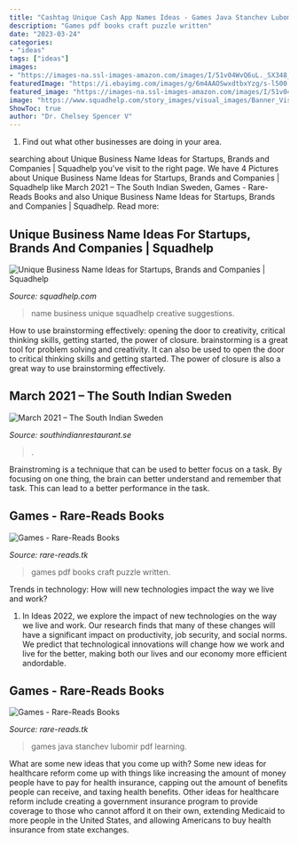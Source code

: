 ```yaml
---
title: "Cashtag Unique Cash App Names Ideas - Games Java Stanchev Lubomir Pdf Learning"
description: "Games pdf books craft puzzle written"
date: "2023-03-24"
categories:
- "ideas"
tags: ["ideas"]
images:
- "https://images-na.ssl-images-amazon.com/images/I/51v04WvQ6uL._SX348_BO1,204,203,200_.jpg"
featuredImage: "https://i.ebayimg.com/images/g/6m4AAOSwxdtbxYzg/s-l500.jpg"
featured_image: "https://images-na.ssl-images-amazon.com/images/I/51v04WvQ6uL._SX348_BO1,204,203,200_.jpg"
image: "https://www.squadhelp.com/story_images/visual_images/Banner_Visual_Name_AL_49_ctrlaltfix.jpg"
ShowToc: true
author: "Dr. Chelsey Spencer V"
---
```



1. Find out what other businesses are doing in your area.

	

		
searching about Unique Business Name Ideas for Startups, Brands and Companies | Squadhelp you've visit to the right page. We have 4 Pictures about Unique Business Name Ideas for Startups, Brands and Companies | Squadhelp like March 2021 – The South Indian Sweden, Games - Rare-Reads Books and also Unique Business Name Ideas for Startups, Brands and Companies | Squadhelp. Read more:
		
    
## Unique Business Name Ideas For Startups, Brands And Companies | Squadhelp

<img loading=lazy src="https://www.squadhelp.com/story_images/visual_images/Banner_Visual_Name_AL_49_ctrlaltfix.jpg" onerror="this.onerror=null;this.src='https://tse1.mm.bing.net/th?id=OIP.Hqms7Guu2YCj4FEOdCzTgQHaHa&amp;pid=15.1';" alt="Unique Business Name Ideas for Startups, Brands and Companies | Squadhelp">

_Source: squadhelp.com_

>name business unique squadhelp creative suggestions. 

	

How to use brainstorming effectively: opening the door to creativity, critical thinking skills, getting started, the power of closure.
brainstorming is a great tool for problem solving and creativity. It can also be used to open the door to critical thinking skills and getting started. The power of closure is also a great way to use brainstorming effectively.

    
## March 2021 – The South Indian Sweden

<img loading=lazy src="https://i.ebayimg.com/images/g/6m4AAOSwxdtbxYzg/s-l500.jpg" onerror="this.onerror=null;this.src='https://tse2.mm.bing.net/th?id=OIP.YBo3V45rtE-LyYOwh3L6kQHaG1&amp;pid=15.1';" alt="March 2021 – The South Indian Sweden">

_Source: southindianrestaurant.se_

>. 

	

Brainstroming is a technique that can be used to better focus on a task. By focusing on one thing, the brain can better understand and remember that task. This can lead to a better performance in the task.

    
## Games - Rare-Reads Books

<img loading=lazy src="https://images-na.ssl-images-amazon.com/images/I/51seSxKAACL._SX343_BO1,204,203,200_.jpg" onerror="this.onerror=null;this.src='https://tse4.mm.bing.net/th?id=OIP.b59LVXyh9rrSwsBg-miJgwAAAA&amp;pid=15.1';" alt="Games - Rare-Reads Books">

_Source: rare-reads.tk_

>games pdf books craft puzzle written. 

	

Trends in technology: How will new technologies impact the way we live and work?
1. In Ideas 2022, we explore the impact of new technologies on the way we live and work. Our research finds that many of these changes will have a significant impact on productivity, job security, and social norms. We predict that technological innovations will change how we work and live for the better, making both our lives and our economy more efficient andordable.

    
## Games - Rare-Reads Books

<img loading=lazy src="https://images-na.ssl-images-amazon.com/images/I/51v04WvQ6uL._SX348_BO1,204,203,200_.jpg" onerror="this.onerror=null;this.src='https://tse1.mm.bing.net/th?id=OIP.Jzf-Nbg9JKeqdFJqkS5wGgAAAA&amp;pid=15.1';" alt="Games - Rare-Reads Books">

_Source: rare-reads.tk_

>games java stanchev lubomir pdf learning. 

	

What are some new ideas that you come up with?
Some new ideas for healthcare reform come up with things like increasing the amount of money people have to pay for health insurance, capping out the amount of benefits people can receive, and taxing health benefits. Other ideas for healthcare reform include creating a government insurance program to provide coverage to those who cannot afford it on their own, extending Medicaid to more people in the United States, and allowing Americans to buy health insurance from state exchanges.

